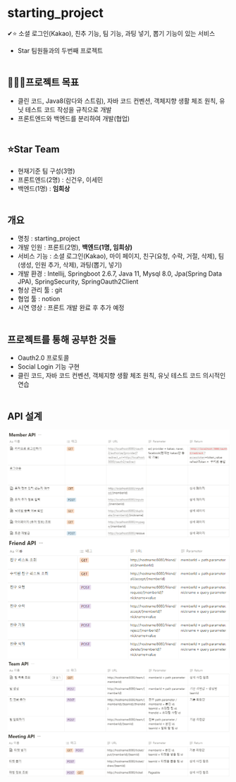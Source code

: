 # starting_project
✔⭐ 소셜 로그인(Kakao), 친추 기능, 팀 기능, 과팅 넣기, 뽑기 기능이 있는 서비스
+ Star 팀원들과의 두번째 프로젝트
<br/><br/>

## 🏃🏻‍♂️프로젝트 목표
+ 클린 코드, Java8(람다와 스트림), 자바 코드 컨벤션, 객체지향 생활 체조 원칙, 유닛 테스트 코드 작성을 규칙으로 개발
+ 프론트엔드와 백엔드를 분리하여 개발(협업)
<br/><br/>

## ⭐Star Team
+ 현재기준 팀 구성(3명)
+ 프론트엔드(2명) : 신건우, 이세민
+ 백엔드(1명) : __임희상__
  <br/><br/>

## 개요
+ 명칭 : starting_project
+ 개발 인원 : 프론트(2명), __백엔드(1명, 임희상)__
+ 서비스 기능 : 소셜 로그인(Kakao), 마이 페이지, 친구(요청, 수락, 거절, 삭제), 팀(생성, 인원 추가, 삭제), 과팅(뽑기, 넣기)
+ 개발 환경 : Intellij, Springboot 2.6.7, Java 11, Mysql 8.0, Jpa(Spring Data JPA), SpringSecurity, SpringOauth2Client
+ 형상 관리 툴 : git
+ 협업 툴 : notion
+ 시연 영상 : 프론트 개발 완료 후 추가 예정
  <br/><br/>

## 프로젝트를 통해 공부한 것들
+ Oauth2.0 프로토콜
+ Social Login 기능 구현
+ 클린 코드, 자바 코드 컨벤션, 객체지향 생활 체조 원칙, 유닛 테스트 코드 의시적인 연습
  <br/><br/>

## API 설계
![img.png](member_api.png)
![img_1.png](friend_api.png)
![img_2.png](team_api.png)
![img_3.png](meeting_api.png)
<br/><br/>
